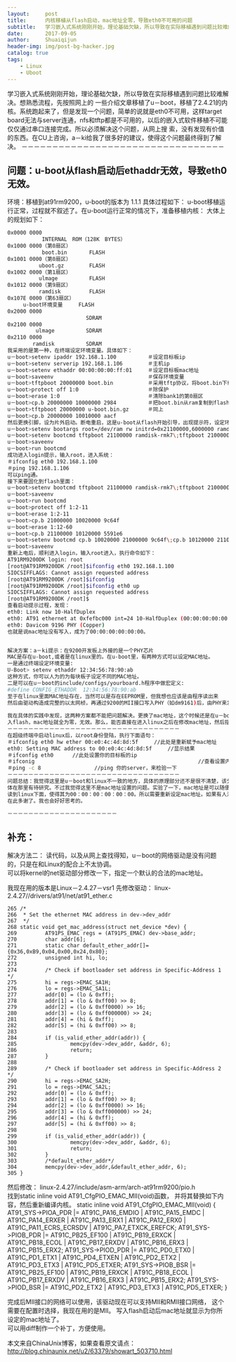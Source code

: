 ```yaml
---
layout:     post
title:      内核移植从flash启动，mac地址全零，导致eth0不可用的问题
subtitle:   学习嵌入式系统刚刚开始，理论基础欠缺，所以导致在实际移植遇到问题比较难解决。
date:       2017-09-05
author:     Shuaiqijun
header-img: img/post-bg-hacker.jpg
catalog: true
tags:
    - Linux
    - Uboot
---
```


学习嵌入式系统刚刚开始，理论基础欠缺，所以导致在实际移植遇到问题比较难解决。想熟悉流程，先按照网上的
一些介绍文章移植了u－boot，移植了2.4.21的内核。系统跑起来了，但是发现一个问题，简单的说就是eth0不可用，这样target
board无法与server连通，nfs和tftp都是不可用的，以后的嵌入式软件移植不可能仅仅通过串口连接完成。所以必须解决这个问题，从网上搜
索，没有发现有价值的东西。在CU上咨询，a－ki给我了很多好的建议，使得这个问题最终得到了解决。
－－－－－－－－－－－－－－－－－－－－－－－－－－－－－－－－－
## 问题：u-boot从flash启动后ethaddr无效，导致eth0无效。
环境：移植到at91rm9200，u-boot的版本为 1.1.1
具体过程如下：
u-boot移植运行正常，过程就不叙述了。在u-boot运行正常的情况下，准备移植内核：
大体上的规划如下：

```bash
0x0000 0000
           INTERNAL　ROM（128K　BYTES） 
0x1000 0000（第0扇区）
           boot.bin       FLASH 
0x1001 0000（第0扇区）
          uboot.gz        FLASH 
0x1002 0000（第1扇区）
          ulmage          FLASH 
0x1012 0000（第9扇区）
          ramdisk         FLASH 
0x107E 0000（第63扇区）
　　　u-boot环境变量     FLASH 
0x2000 0000
                         SDRAM 
0x2100 0000
         ulmage          SDRAM 
0x2110 0000
        ramdisk          SDRAM
我采用的是第一种，在终端设定环境变量。具体如下：
u－boot>setenv ipaddr 192.168.1.100          ＃设定目标板ip
u－boot>setenv serverip 192.168.1.106        ＃主机ip
u－boot>setenv ethaddr 00:00:00:00:ff:01     ＃设定目标板mac地址
u－boot>saveenv                              ＃保存环境变量
u－boot>tftpboot 20000000 boot.bin           ＃采用tftp协议，将boot.bin下载到20000000的SDRAM
u－boot>protect off 1:0                      ＃除保护
u－boot>erase 1:0                            ＃清除bank1的第0扇区
u－boot>cp.b 20000000 10000000 2984          ＃把boot.bin从ram复制到flash区10000000处，2984为boot.bin的大小（16进制）
u－boot>tftpboot 20000000 u-boot.bin.gz      ＃同上
u－boot>cp.b 20000000 10010000 aacf
然后更换引脚，设为片外启动。断电重启，这是u-boot从flash开始引导，出现提示符，设定环境变量使过程自动化：
u－boot>setenv bootargs root=/dev/ram rw initrd=0x21100000,6000000 ramdisk_size=15360 console=ttyS0,115200 mem=32M
u－boot>setenv bootcmd tftpboot 21100000 ramdisk-rmk7\;tftpboot 21000000 uImage\;bootm 21000000
u－boot>saveenv
u－boot>run bootcmd
成功进入login提示，输入root，进入系统：
＃ifconfig eth0 192.168.1.100
＃ping 192.168.1.106
可以ping通。
接下来要固化到flash里面：
u－boot>setenv bootcmd tftpboot 21100000 ramdisk-rmk7\;tftpboot 21000000 uImage
u－boot>saveenv
u－boot>run bootcmd
u－boot>protect off 1:2-11
u－boot>erase 1:2-11
u－boot>cp.b 21000000 10020000 9c64f
u－boot>erase 1:12-60
u－boot>cp.b 21100000 10120000 5591e6
u－boot>setenv bootcmd cp.b 10020000 21000000 9c64f\;cp.b 10120000 21100000 5591e6\;bootm 21000000
u－boot>saveenv
重新上电后，顺利进入login，输入root进入，执行命令如下：
AT91RM9200DK login: root
[root@AT91RM9200DK /root]$ifconfig eth0 192.168.1.100
SIOCSIFFLAGS: Cannot assign requested address
[root@AT91RM9200DK /root]$ifconfig
[root@AT91RM9200DK /root]$ifconfig eth0 up
SIOCSIFFLAGS: Cannot assign requested address
[root@AT91RM9200DK /root]$
查看启动提示过程，发现：
eth0: Link now 10-HalfDuplex
eth0: AT91 ethernet at 0xfefbc000 int=24 10-HalfDuplex (00:00:00:00:00:00)
eth0: Davicom 9196 PHY (Copper)
也就是说mac地址没有写入，成为了00:00:00:00:00:00。


解决方案：a－ki提示：在9200开发板上外接的是一个PHY芯片 
MAC是存在u-boot,或者是在linux里的。在u-boot里，有两种方式可以设定MAC地址。
一是通过终端设定环境变量:
U-Boot> setenv ethaddr 12:34:56:78:90:ab
这种方式，你可以人为的为每块板子设定不同的MAC地址。
二是可以在u－boot的include/configs/yourboard.h程序中做宏定义:
#define CONFIG_ETHADDR  12:34:56:78:90:ab
至于在linux里面MAC地址存在，当然可以是存在EEPROM里，但我想也应该是由程序读出来
然后由驱动构造成完整的以太网桢，再通过9200的MII接口写入PHY（如dm9161)后，由PHY来发出。不会象某些芯片会自动读入。
   
我在具体的实践中发现，这两种方案都不能把问题解决。更换了mac地址，这个时候还是在u－boot>提示符下更改的，仍然不成立。也就是说一旦写
入flash，mac地址就全为零，无效。那么，能否直接在进入linux之后在修改mac地址，然后指定ip呢？经过实践，此方案可行。具体方法如下：
－－－－－－－－－－－－－－－－－－－－－－－－－－－－－－－－－
在超级终端中启动linux后，以root身份登陆，执行下面语句：
＃ifconfig eth0 hw ether 00:e0:4c:4d:8d:5f     //此处是重新赋予mac地址
eth0: Setting MAC address to 00:e0:4c:4d:8d:5f     //显示结果
＃ifconfig eth0      //此处设置你的目标板的ip
＃ifconig                                                    //查看设置内容
＃ping -c 8                 //ping 你的server，来检验一下
－－－－－－－－－－－－－－－－－－－－－－－－－－－－－－－－－
问题总结：我觉得这里是u－boot和linux不一致的地方，具体的原理部分还不是很不清楚，该分歧的地方具
体在那里有待研究。不过我觉得这里不是mac地址设置的问题。实验了一下，mac地址是可以随便设的。只不过在u－boot里面设定的ethaddr没有
读到linux下面，使得其为00：00：00：00：00：00。所以需要重新设定mac地址。如果有人清楚的知道该问题的核心所在，请告诉我，呵呵，
在此多谢了。我也会好好思考的。

－－－－－－－－－－－－－－－－－－－－－
```

## 补充：

解决方法二：
读代码，以及从网上查找得知，u－boot的网络驱动是没有问题的，只是在和Linux的配合上不太协调。  
可以将kernel的net驱动部分修改一下，指定一个默认的合法的mac地址。

我现在用的版本是Linux－2.4.27－vsr1
先修改驱动：
linux-2.4.27//drivers/at91/net/at91_ether.c

    265 /*
    266  * Set the ethernet MAC address in dev->dev_addr
    267  */
    268 static void get_mac_address(struct net_device *dev) {
    269         AT91PS_EMAC regs = (AT91PS_EMAC) dev->base_addr;
    270         char addr[6];
    271         static char default_ether_addr[]={0x36,0xB9,0x04,0x00,0x24,0x80};
    272         unsigned int hi, lo;
    273 
    274         /* Check if bootloader set address in Specific-Address 1 */
    275         hi = regs->EMAC_SA1H;
    276         lo = regs->EMAC_SA1L;
    277         addr[0] = (lo & 0xff);
    278         addr[1] = (lo & 0xff00) >> 8;
    279         addr[2] = (lo & 0xff0000) >> 16;
    280         addr[3] = (lo & 0xff000000) >> 24;
    281         addr[4] = (hi & 0xff);
    282         addr[5] = (hi & 0xff00) >> 8;
    283 
    284         if (is_valid_ether_addr(addr)) {
    285                 memcpy(dev->dev_addr, &addr, 6);
    286                 return;
    287         }
    288 
    289         /* Check if bootloader set address in Specific-Address 2 */
    290         hi = regs->EMAC_SA2H;
    291         lo = regs->EMAC_SA2L;
    292         addr[0] = (lo & 0xff);
    293         addr[1] = (lo & 0xff00) >> 8;
    294         addr[2] = (lo & 0xff0000) >> 16;
    295         addr[3] = (lo & 0xff000000) >> 24;
    296         addr[4] = (hi & 0xff);
    297         addr[5] = (hi & 0xff00) >> 8;
    298 
    299         if (is_valid_ether_addr(addr)) {
    300                 memcpy(dev->dev_addr, &addr, 6);
    301                 return;
    302         }
    303         /*default_ether_addr*/
    304         memcpy(dev->dev_addr,&default_ether_addr, 6);
    305 }  
然后修改：
linux-2.4.27/include/asm-arm/arch-at91rm9200/pio.h  
  找到static inline void AT91_CfgPIO_EMAC_MII(void)函数，
    并将其替换如下内容，然后重新编译内核。
static inline void AT91_CfgPIO_EMAC_MII(void) {
        AT91_SYS->PIOA_PDR |= AT91C_PA16_EMDIO | AT91C_PA15_EMDC | AT91C_PA14_ERXER | AT91C_PA13_ERX1
                | AT91C_PA12_ERX0 | AT91C_PA11_ECRS_ECRSDV | AT91C_PA7_ETXCK_EREFCK;
        AT91_SYS->PIOB_PDR |= AT91C_PB25_EF100 | AT91C_PB19_ERXCK | AT91C_PB18_ECOL | AT91C_PB17_ERXDV
                | AT91C_PB16_ERX3 | AT91C_PB15_ERX2;
        AT91_SYS->PIOD_PDR |= AT91C_PD0_ETX0 | AT91C_PD1_ETX1 | AT91C_PD4_ETXEN | AT91C_PD2_ETX2
                | AT91C_PD3_ETX3 | AT91C_PD5_ETXER;
        AT91_SYS->PIOB_BSR |= AT91C_PB25_EF100 | AT91C_PB19_ERXCK | AT91C_PB18_ECOL | AT91C_PB17_ERXDV
                | AT91C_PB16_ERX3 | AT91C_PB15_ERX2;
        AT91_SYS->PIOD_BSR |= AT91C_PD2_ETX2 | AT91C_PD3_ETX3 | AT91C_PD5_ETXER;
}

  完成后MII接口的网络可以使用，该驱动现在可以支持MII和RMII接口网络，  这个需要在配置时选择，我现在用的是MII。  写入flash启动后mac地址就显示为你所设定的mac地址了。  
可以用diff制作一个补丁，方便使用。
                
                
                

本文来自ChinaUnix博客，如果查看原文请点：http://blog.chinaunix.net/u2/63379/showart_503710.html